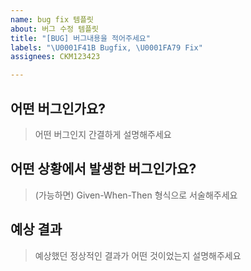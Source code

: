 ```yaml
---
name: bug fix 템플릿
about: 버그 수정 템플릿
title: "[BUG] 버그내용을 적어주세요"
labels: "\U0001F41B Bugfix, \U0001FA79 Fix"
assignees: CKM123423

---
```


## 어떤 버그인가요?

> 어떤 버그인지 간결하게 설명해주세요

## 어떤 상황에서 발생한 버그인가요?

> (가능하면) Given-When-Then 형식으로 서술해주세요

## 예상 결과

> 예상했던 정상적인 결과가 어떤 것이었는지 설명해주세요
